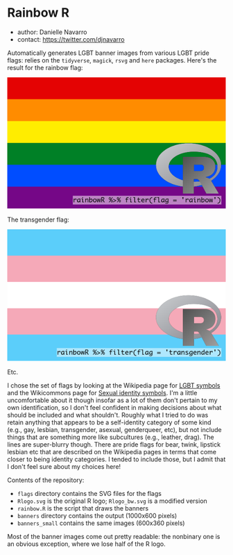 # Rainbow R

- author: Danielle Navarro
- contact: https://twitter.com/djnavarro

Automatically generates LGBT banner images from various LGBT pride flags: relies on the `tidyverse`, `magick`, `rsvg` and `here` packages. Here's the result for the rainbow flag:

![](./banners_small/rainbow.png)

The transgender flag:

![](./banners_small/transgender.png)

Etc.

I chose the set of flags by looking at the Wikipedia page for [LGBT symbols](https://en.wikipedia.org/wiki/LGBT_symbols) and the Wikicommons page for [Sexual identity symbols](https://commons.wikimedia.org/wiki/Sexual_identity_symbols). I'm a little uncomfortable about it though insofar as a lot of them don't pertain to my own identification, so I don't feel confident in making decisions about what should be included and what shouldn't. Roughly what I tried to do was retain anything that appears to be a self-identity category of some kind (e.g., gay, lesbian, transgender, asexual, genderqueer, etc), but not include things that are something more like subcultures (e.g., leather, drag). The lines are super-blurry though. There are pride flags for bear, twink, lipstick lesbian etc that are described on the Wikipedia pages in terms that come closer to being identity categories. I tended to include those, but I admit that I don't feel sure about my choices here! 

Contents of the repository:

- `flags` directory contains the SVG files for the flags
- `Rlogo.svg` is the original R logo; `Rlogo_bw.svg` is a modified version
- `rainbow.R` is the script that draws the banners
- `banners` directory contains the output (1000x600 pixels)
- `banners_small` contains the same images (600x360 pixels)

Most of the banner images come out pretty readable: the nonbinary one is an obvious exception, where we lose half of the R logo. 